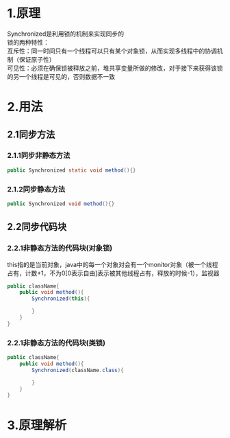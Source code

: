 1.原理
=  
Synchronized是利用锁的机制来实现同步的  
锁的两种特性：  
互斥性：同一时间只有一个线程可以只有某个对象锁，从而实现多线程中的协调机制（保证原子性）  
可见性：必须在确保锁被释放之前，堆共享变量所做的修改，对于接下来获得该锁的另一个线程是可见的，否则数据不一致  

2.用法  
=  
2.1同步方法　　
-  
### 2.1.1同步非静态方法  
```java
public Synchronized static void method(){}
```
### 2.1.2同步静态方法
```java
public Synchronized void method(){}
```
2.2同步代码块  
-  
### 2.2.1非静态方法的代码块(对象锁)   
this指的是当前对象，java中的每一个对象对会有一个monitor对象（被一个线程占有，计数+1，不为0\[0表示自由\]表示被其他线程占有，释放的时候-1），监视器  
```java
public className{
    public void method(){
        Synchronized(this){

        }
    }
}
```
### 2.2.1非静态方法的代码块(类锁)  
```java
public className{
    public void method(){
        Synchronized(className.class){

        }
    }
}
```  


3.原理解析  
=  

